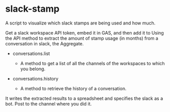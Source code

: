 # slack-stamp

A script to visualize which slack stamps are being used and how much.

Get a slack workspace API token, embed it in GAS, and then add it to
Using the API method to extract the amount of stamp usage (in months) from a conversation in slack, the Aggregate.

   * conversations.list
     * A method to get a list of all the channels of the workspaces to which you belong.

   * conversations.history
     * A method to retrieve the history of a conversation.

It writes the extracted results to a spreadsheet and specifies the slack as a bot. Post to the channel where you did it.
